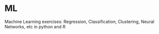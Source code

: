# ML
Machine Learning exercises: Regression, Classification, Clustering, Neural Networks, etc in python and R
